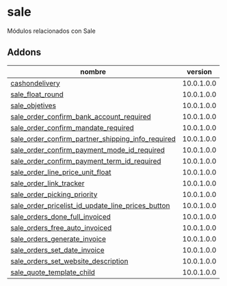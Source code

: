 sale
=========
Módulos relacionados con Sale


Addons
----------------
nombre | version
--- | ---
[cashondelivery](cashondelivery/) | 10.0.1.0.0
[sale_float_round](sale_float_round/) | 10.0.1.0.0
[sale_objetives](sale_objetives/) | 10.0.1.0.0
[sale_order_confirm_bank_account_required](sale_order_confirm_bank_account_required/) | 10.0.1.0.0
[sale_order_confirm_mandate_required](sale_order_confirm_mandate_required/) | 10.0.1.0.0
[sale_order_confirm_partner_shipping_info_required](sale_order_confirm_partner_shipping_info_required/) | 10.0.1.0.0
[sale_order_confirm_payment_mode_id_required](sale_order_confirm_payment_mode_id_required/) | 10.0.1.0.0
[sale_order_confirm_payment_term_id_required](sale_order_confirm_payment_term_id_required/) | 10.0.1.0.0
[sale_order_line_price_unit_float](sale_order_line_price_unit_float/) | 10.0.1.0.0
[sale_order_link_tracker](sale_order_link_tracker/) | 10.0.1.0.0
[sale_order_picking_priority](sale_order_picking_priority/) | 10.0.1.0.0
[sale_order_pricelist_id_update_line_prices_button](sale_order_pricelist_id_update_line_prices_button/) | 10.0.1.0.0
[sale_orders_done_full_invoiced](sale_order_done_full_invoiced/) | 10.0.1.0.0
[sale_orders_free_auto_invoiced](sale_orders_free_auto_invoiced/) | 10.0.1.0.0
[sale_orders_generate_invoice](sale_orders_generate_invoice/) | 10.0.1.0.0
[sale_orders_set_date_invoice](sale_orders_set_date_invoice/) | 10.0.1.0.0
[sale_orders_set_website_description](sale_orders_set_website_description/) | 10.0.1.0.0
[sale_quote_template_child](sale_quote_template_child/) | 10.0.1.0.0
